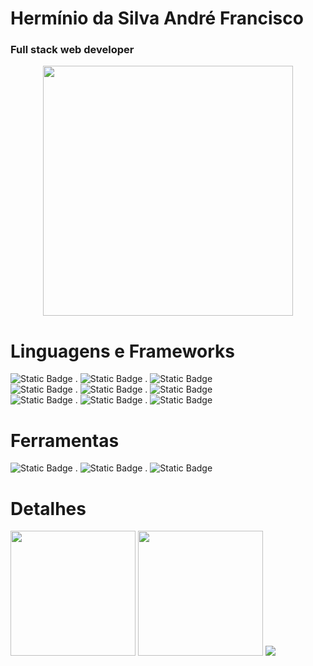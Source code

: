 <h1>Hermínio da Silva André Francisco</h1>

<h3>Full stack web developer</h3>

<div align="center">
 <img width="400px" src="alex silva.gif" />
</div>

<h1> Linguagens e Frameworks </h1>

<div>
  <img alt="Static Badge" src="https://img.shields.io/badge/HTML5-0?style=social&logo=html5"> .
  <img alt="Static Badge" src="https://img.shields.io/badge/CSS3-0?style=social&logo=css3"> .
  <img alt="Static Badge" src="https://img.shields.io/badge/SASS-0?style=social&logo=sass">

 <div>
   <img alt="Static Badge" src="https://img.shields.io/badge/JAVASCRIPT-0?style=social&logo=JavaScript&logoColor=yellow"> .
   <img alt="Static Badge" src="https://img.shields.io/badge/TYPESCRIPT-0?style=social&logo=TypeScript&logoColor=blue"> .
   <img alt="Static Badge" src="https://img.shields.io/badge/JAVA-0?style=social&logo=coffeescript">
 </div>

 <div>
   <img alt="Static Badge" src="https://img.shields.io/badge/ANGULAR-0?style=social&logo=Angular"> . 
   <img alt="Static Badge" src="https://img.shields.io/badge/SPRING-0?style=social&logo=Spring"> .
   <img alt="Static Badge" src="https://img.shields.io/badge/SPRINGBOOT-0?style=social&logo=SpringBoot">
  </div>
</div>

  <h1> Ferramentas </h1>
  
  <img alt="Static Badge" src="https://img.shields.io/badge/GIT-0?style=social&logo=git"> .
  <img alt="Static Badge" src="https://img.shields.io/badge/GITHUB-0?style=social&logo=github"> .
  <img alt="Static Badge" src="https://img.shields.io/badge/POSTMAN-0?style=social&logo=postman">

<div>
 <h1> Detalhes </h1>
<img   height="200em" src="https://github-readme-stats.vercel.app/api?username=AlexSilvaCB&count_private=true&show_icons=true&theme=dracula"/>

<img height="200em" src="https://github-readme-stats.vercel.app/api/top-langs/?username=AlexSilvaCB&layout=compact&theme=dracula"/>
<img src="https://github.com/LuigiGF/LuigiGF/blob/output/github-contribution-grid-snake.svg">
</div>
